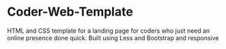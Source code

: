 # Coder-Web-Template
HTML and CSS template for a landing page for coders who just need an online presence done quick. Built using Less and Bootstrap and responsive
